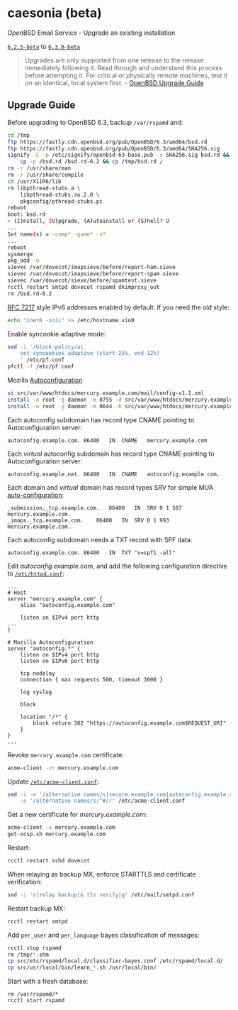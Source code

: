 # caesonia (beta)
*Open*BSD Email Service - Upgrade an existing installation

[`6.2.5-beta`](https://github.com/vedetta-com/caesonia/tree/v6.2.5-beta) to [`6.3.0-beta`](https://github.com/vedetta-com/caesonia/tree/v6.3.0-beta)

> Upgrades are only supported from one release to the release immediately following it. Read through and understand this process before attempting it. For critical or physically remote machines, test it on an identical, local system first. - [OpenBSD Upgrade Guide](http://www.openbsd.org/faq/index.html)

## Upgrade Guide

Before upgrading to OpenBSD 6.3, backup `/var/rspamd` and:
```sh
cd /tmp
ftp https://fastly.cdn.openbsd.org/pub/OpenBSD/6.3/amd64/bsd.rd
ftp https://fastly.cdn.openbsd.org/pub/OpenBSD/6.3/amd64/SHA256.sig
signify -C -p /etc/signify/openbsd-63-base.pub -x SHA256.sig bsd.rd && \
	cp -p /bsd.rd /bsd.rd-6.2 && cp /tmp/bsd.rd /
rm -r /usr/share/man
rm -r /usr/share/compile
cd /usr/X11R6/lib
rm libpthread-stubs.a \
	libpthread-stubs.so.2.0 \
	pkgconfig/pthread-stubs.pc
reboot
boot: bsd.rd
> (I)nstall, (U)pgrade, (A)utoinstall or (S)hell? U
...
Set name(s) = -comp* -game* -x*
...
reboot
sysmerge
pkg_add -u
sievec /var/dovecot/imapsieve/before/report-ham.sieve
sievec /var/dovecot/imapsieve/before/report-spam.sieve
sievec /var/dovecot/sieve/before/spamtest.sieve
rcctl restart smtpd dovecot rspamd dkimproxy_out
rm /bsd.rd-6.2
```

[RFC 7217](https://tools.ietf.org/html/rfc7217) style IPv6 addresses enabled by default. If you need the old style:
```sh
echo "inet6 -soii" >> /etc/hostname.vio0
```

Enable syncookie adaptive mode:
```sh
sed -i '/block-policy/a\
	set syncookies adaptive (start 25%, end 12%)
	' /etc/pf.conf
pfctl -f /etc/pf.conf
```

Mozilla [Autoconfiguration](https://developer.mozilla.org/en-US/docs/Mozilla/Thunderbird/Autoconfiguration)
```sh 
vi src/var/www/htdocs/mercury.example.com/mail/config-v1.1.xml
install -o root -g daemon -m 0755 -d src/var/www/htdocs/mercury.example.com/mail /var/www/htdocs/$(hostname)/mail
install -o root -g daemon -m 0644 -b src/var/www/htdocs/mercury.example.com/mail/config-v1.1.xml /var/www/htdocs/$(hostname)/mail/
```

Each autoconfig subdomain has record type CNAME pointing to Autoconfiguration server:
```console
autoconfig.example.com.	86400	IN	CNAME	mercury.example.com
```  

Each *virtual* autoconfig subdomain has record type CNAME pointing to Autoconfiguration server:
```console
autoconfig.example.net.	86400	IN	CNAME	autoconfig.example.com.
```

Each domain and *virtual* domain has record types SRV for simple MUA [auto-configuration]((https://tools.ietf.org/html/rfc6186)):
```console
_submission._tcp.example.com.	86400	IN	SRV	0 1 587 mercury.example.com.
_imaps._tcp.example.com.	86400	IN	SRV	0 1 993 mercury.example.com.
```

Each autoconfig subdomain needs a TXT record with SPF data:
```console
autoconfig.example.com.	86400	IN	TXT	"v=spf1 -all"
```

Edit *autoconfig.example.com*, and add the following configuration directive to [`/etc/httpd.conf`](src/etc/httpd.conf):
```console
...
# Host
server "mercury.example.com" {
	alias "autoconfig.example.com"

	listen on $IPv4 port http
...
}

# Mozilla Autoconfiguration
server "autoconfig.*" {
	listen on $IPv4 port http
	listen on $IPv6 port http

	tcp nodelay
	connection { max requests 500, timeout 3600 }

	log syslog

	block

	location "/*" {
		block return 302 "https://autoconfig.example.com$REQUEST_URI"
	}
}
...
```

Revoke `mercury.example.com` certificate:
```sh
acme-client -vr mercury.example.com
```

Update [`/etc/acme-client.conf`](src/etc/acme-client.conf):
```sh
sed -i -e '/alternative names/s|secure.example.com|autoconfig.example.com|' \
	-e '/alternative names/s/^#//' /etc/acme-client.conf
```

Get a new certificate for *mercury.example.com*:
```sh
acme-client -v mercury.example.com
get-ocsp.sh mercury.example.com
```

Restart:
```sh
rcctl restart sshd dovecot
```

When relaying as backup MX, enforce STARTTLS and certificate verification:
```sh
sed -i 's|relay backup|& tls verify|g' /etc/mail/smtpd.conf
```

Restart backup MX:
```sh
rcctl restart smtpd
```

Add `per_user` and `per_language` bayes classification of messages:
```sh
rcctl stop rspamd
rm /tmp/*.shm
cp src/etc/rspamd/local.d/classifier-bayes.conf /etc/rspamd/local.d/
cp src/usr/local/bin/learn_*.sh /usr/local/bin/
```

Start with a fresh database:
```
rm /var/rspamd/*
rcctl start rspamd
```

